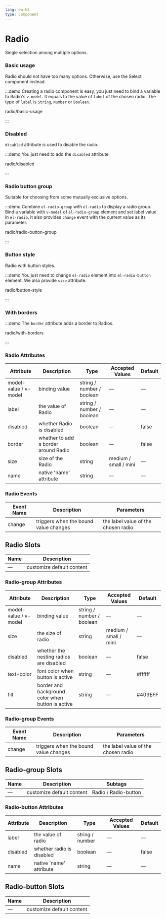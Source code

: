 ```yaml
---
lang: en-US
type: component
---
```


# Radio

Single selection among multiple options.

### Basic usage

Radio should not have too many options. Otherwise, use the Select component instead.

:::demo Creating a radio component is easy, you just need to bind a variable to Radio's `v-model`. It equals to the value of `label` of the chosen radio. The type of `label` is `String`, `Number` or `Boolean`.

radio/basic-usage

:::

### Disabled

`disabled` attribute is used to disable the radio.

:::demo You just need to add the `disabled` attribute.

radio/disabled

:::

### Radio button group

Suitable for choosing from some mutually exclusive options.

:::demo Combine `el-radio-group` with `el-radio` to display a radio group. Bind a variable with `v-model` of `el-radio-group` element and set label value in `el-radio`. It also provides `change` event with the current value as its parameter.

radio/radio-button-group

:::

### Button style

Radio with button styles.

:::demo You just need to change `el-radio` element into `el-radio-button` element. We also provide `size` attribute.

radio/button-style

:::

### With borders

:::demo The `border` attribute adds a border to Radios.

radio/with-borders

:::

### Radio Attributes

| Attribute             | Description                          | Type                      | Accepted Values       | Default |
| --------------------- | ------------------------------------ | ------------------------- | --------------------- | ------- |
| model-value / v-model | binding value                        | string / number / boolean | —                     | —       |
| label                 | the value of Radio                   | string / number / boolean | —                     | —       |
| disabled              | whether Radio is disabled            | boolean                   | —                     | false   |
| border                | whether to add a border around Radio | boolean                   | —                     | false   |
| size                  | size of the Radio                    | string                    | medium / small / mini | —       |
| name                  | native 'name' attribute              | string                    | —                     | —       |

### Radio Events

| Event Name | Description                           | Parameters                          |
| ---------- | ------------------------------------- | ----------------------------------- |
| change     | triggers when the bound value changes | the label value of the chosen radio |

## Radio Slots

| Name | Description               |
| ---- | ------------------------- |
| —    | customize default content |

### Radio-group Attributes

| Attribute             | Description                                       | Type                      | Accepted Values       | Default |
| --------------------- | ------------------------------------------------- | ------------------------- | --------------------- | ------- |
| model-value / v-model | binding value                                     | string / number / boolean | —                     | —       |
| size                  | the size of radio                                 | string                    | medium / small / mini | —       |
| disabled              | whether the nesting radios are disabled           | boolean                   | —                     | false   |
| text-color            | font color when button is active                  | string                    | —                     | #ffffff |
| fill                  | border and background color when button is active | string                    | —                     | #409EFF |

### Radio-group Events

| Event Name | Description                           | Parameters                          |
| ---------- | ------------------------------------- | ----------------------------------- |
| change     | triggers when the bound value changes | the label value of the chosen radio |

## Radio-group Slots

| Name | Description               | Subtags              |
| ---- | ------------------------- | -------------------- |
| —    | customize default content | Radio / Radio-button |

### Radio-button Attributes

| Attribute | Description               | Type            | Accepted Values | Default |
| --------- | ------------------------- | --------------- | --------------- | ------- |
| label     | the value of radio        | string / number | —               | —       |
| disabled  | whether radio is disabled | boolean         | —               | false   |
| name      | native 'name' attribute   | string          | —               | —       |

## Radio-button Slots

| Name | Description               |
| ---- | ------------------------- |
| —    | customize default content |
